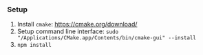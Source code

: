 ### Setup
1. Install `cmake`: https://cmake.org/download/
2. Setup command line interface: `sudo "/Applications/CMake.app/Contents/bin/cmake-gui" --install`
3. `npm install`